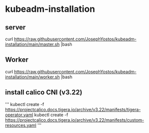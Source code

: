 # kubeadm-installation

## server
curl https://raw.githubusercontent.com/JosephYostos/kubeadm-installation/main/master.sh |bash

## Worker
curl https://raw.githubusercontent.com/JosephYostos/kubeadm-installation/main/worker.sh |bash

## install calico CNI (v3.22)

'''
kubectl create -f https://projectcalico.docs.tigera.io/archive/v3.22/manifests/tigera-operator.yaml
kubectl create -f https://projectcalico.docs.tigera.io/archive/v3.22/manifests/custom-resources.yaml
'''
